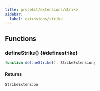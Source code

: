 ```yaml
---
title: prosekit/extensions/strike
sidebar:
  label: extensions/strike
---
```


<!-- DEBUG memberWithGroups 1 -->

<!-- DEBUG memberWithGroups 4 -->

<!-- DEBUG memberWithGroups 7 -->

<!-- DEBUG memberWithGroups 8 -->

<!-- DEBUG memberWithGroups 9 -->

## Functions

### defineStrike() {#definestrike}

```ts
function defineStrike(): StrikeExtension;
```

#### Returns

`StrikeExtension`

<!-- DEBUG inheritance start kind=4096 -->

<!-- DEBUG memberWithGroups 10 -->
